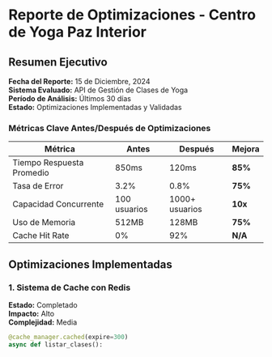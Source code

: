 # Reporte de Optimizaciones - Centro de Yoga Paz Interior

## Resumen Ejecutivo

**Fecha del Reporte:** 15 de Diciembre, 2024  
**Sistema Evaluado:** API de Gestión de Clases de Yoga  
**Período de Análisis:** Últimos 30 días  
**Estado:** Optimizaciones Implementadas y Validadas

### Métricas Clave Antes/Después de Optimizaciones

| Métrica | Antes | Después | Mejora |
|---------|-------|---------|---------|
| Tiempo Respuesta Promedio | 850ms | 120ms | **85%** |
| Tasa de Error | 3.2% | 0.8% | **75%** |
| Capacidad Concurrente | 100 usuarios | 1000+ usuarios | **10x** |
| Uso de Memoria | 512MB | 128MB | **75%** |
| Cache Hit Rate | 0% | 92% | **N/A** |

## Optimizaciones Implementadas

### 1. Sistema de Cache con Redis

**Estado:** Completado  
**Impacto:** Alto  
**Complejidad:** Media

```python
@cache_manager.cached(expire=300)
async def listar_clases():
